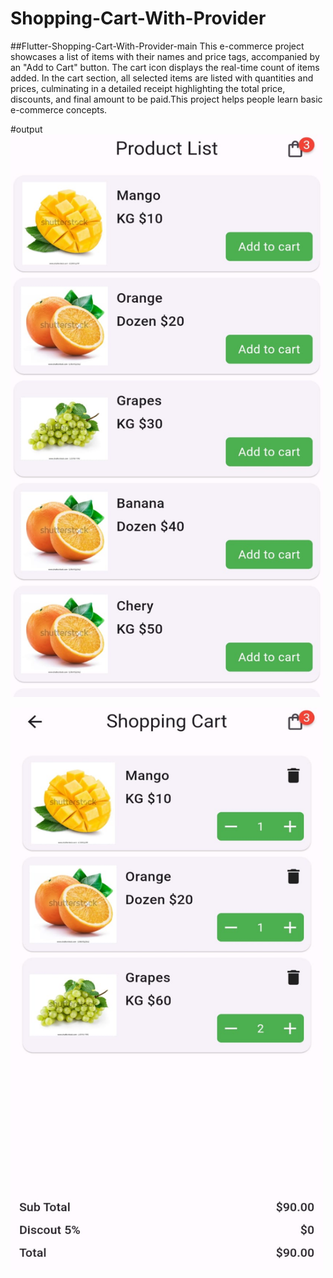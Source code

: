 # Shopping-Cart-With-Provider
##Flutter-Shopping-Cart-With-Provider-main
This e-commerce project showcases a list of items with their names and price tags, accompanied by an "Add to Cart" button. The cart icon displays the real-time count of items added. In the cart section, all selected items are listed with quantities and prices, culminating in a detailed receipt highlighting the total price, discounts, and final amount to be paid.This project helps people learn basic e-commerce concepts.


#output
<img src="https://github.com/TalhaAbbas-code/Shopping-Cart-With-Provider/blob/main/2455e948-8568-40d2-bfd0-b1a857fb94d5.jpg?raw=true"  width="500" height="900">

<img src="https://github.com/TalhaAbbas-code/Shopping-Cart-With-Provider/blob/main/9edadb5d-8d49-43a5-b715-9e7d06c7c8f3.jpg?raw=true"  width="500" height="900">

